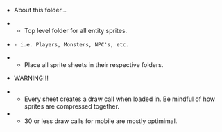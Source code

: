 * About this folder...
*   - Top level folder for all entity sprites.
*     - i.e. Players, Monsters, NPC's, etc.
*   - Place all sprite sheets in their respective folders.

* WARNING!!!
*   - Every sheet creates a draw call when loaded in. Be mindful of how sprites are compressed together.
*   - 30 or less draw calls for mobile are mostly optimimal.